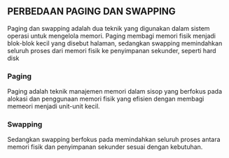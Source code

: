 ## PERBEDAAN PAGING DAN SWAPPING

Paging dan swapping adalah dua teknik yang digunakan dalam sistem operasi untuk mengelola memori. Paging membagi memori fisik menjadi blok-blok kecil yang disebut halaman, sedangkan swapping memindahkan seluruh proses dari memori fisik ke penyimpanan sekunder, seperti hard disk
 
### Paging

Paging adalah teknik manajemen memori dalam sisop yang berfokus pada alokasi dan penggunaan memori fisik yang efisien dengan membagi memeori menjadi unit-unit kecil.

### Swapping 

Sedangkan swapping berfokus pada memindahkan seluruh proses antara memori fisik dan penyimpanan sekunder sesuai dengan kebutuhan.
